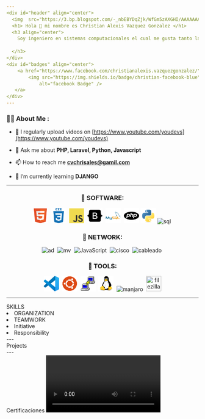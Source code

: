 ```yaml
---
<div id="header" align="center">
  <img  src="https://3.bp.blogspot.com/-_nbEBYDqZjk/WfGm5zAXGHI/AAAAAAAAGn8/ChkMPfvSvXATARCTGnPljq9e33p4yLkNACLcBGAs/s640/GIF2_1200x675_v2.0.gif"  width="600"/>
  <h1> Hola 👋 mi nombre es Christian Alexis Vazquez Gonzalez </h1>
  <h3 align="center">
    Soy ingeniero en sistemas computacionales el cual me gusta tanto la programación como el ares de redes de computadoras.
    
  </h3>
</div>
<div id="badges" align="center">
    <a href="https://www.facebook.com/christianalexis.vazquezgonzalez/" target="_blank">
        <img src="https://img.shields.io/badge/christian-facebook-blue"
            alt="facebook Badge" />
   </a>
</div>
---
```

### 👨‍💻 About Me :

- 📝 I regularly upload videos on [https://www.youtube.com/youdevs](https://www.youtube.com/youdevs)

- 💬 Ask me about **PHP, Laravel, Python, Javascript**

- 📫 How to reach me **cvchrisales@gamil.com**

- 🌱 I’m currently learning **DJANGO**
---

<div id="lenguajes">
  <div align="center">
    <h3>🔨 SOFTWARE:</h3>
</div>
<div align="center">
          <img src="https://github.com/devicons/devicon/blob/master/icons/html5/html5-original.svg" title="HTML5" alt="HTML" width="40" height="40"/>&nbsp;
          <img src="https://github.com/devicons/devicon/blob/master/icons/css3/css3-plain-wordmark.svg"  title="CSS3" alt="CSS" width="40" height="40"/>&nbsp;
          <img src="https://github.com/devicons/devicon/blob/master/icons/javascript/javascript-original.svg" title="JavaScript" alt="JavaScript" width="40"                      height="40"/>&nbsp;
          <img src="https://github.com/devicons/devicon/blob/master/icons/bootstrap/bootstrap-plain.svg" title="Bootstrap" alt="Bootstrap" width="40"                             height="40"/>&nbsp;
          <img src="https://github.com/devicons/devicon/blob/master/icons/mysql/mysql-original-wordmark.svg" title="MySQL"  alt="MySQL" width="40" height="40"/>&nbsp;
          <img src="https://github.com/devicons/devicon/blob/master/icons/php/php-plain.svg" title="Git" **alt="Git" width="40" height="40"/>
          <img src="https://github.com/devicons/devicon/blob/master/icons/python/python-original.svg" title="Git" **alt="Git" width="40" height="40"/>  
          <img src="https://ehnkw9yknjp.exactdn.com/app/themes/coginiti-sage/resources/svg/Logo=MSSQLServer,%20Color=Yes.svg" title="sql"  alt="sql" width="40" height="40"/>&nbsp;
  
          
   </div>
</div>

<div align="center">
    <h3>🔨 NETWORK:</h3>
</div>
<div align="center">
          <img src="https://www.secsign.com/wp-content/uploads/2018/02/active-directory-logo.png" title="ad" alt="ad" width="70" height="70"/>&nbsp;
          <img src="https://www.svgrepo.com/show/448273/azure-vms.svg"  title="mv" alt="mv" width="70" height="70"/>&nbsp;
          <img src="https://cdn-icons-png.flaticon.com/512/1055/1055683.png" title="mantenimiento" alt="JavaScript" width="70" height="70"/>&nbsp;
          <img src="https://www.svgrepo.com/show/331335/cisco.svg" title="cisco" alt="cisco" width="70" height="70"/>&nbsp;
          <img src="https://cdn0.iconfinder.com/data/icons/data-network/64/Ethernet-network-plug-port-cable-rj45-utp-512.svg" title="cableado"  alt="cableado" width="70" height="70"/>&nbsp;
         
    
          
   </div>
</div>

<div align="center">
    <h3>🔨 TOOLS:</h3>
</div>
<div align="center">
          <img src="https://github.com/devicons/devicon/blob/master/icons/vscode/vscode-original.svg" title="visualcode" alt="HTML" width="40" height="40"/>&nbsp;
          <img src="https://github.com/devicons/devicon/blob/master/icons/ubuntu/ubuntu-plain.svg"  title="ubuntu" alt="ubuntu" width="40" height="40"/>&nbsp;
          <img src="https://github.com/devicons/devicon/blob/master/icons/putty/putty-original.svg" title="putty" alt="putty" width="40"                      height="40"/>&nbsp;
          <img src="https://github.com/devicons/devicon/blob/master/icons/linux/linux-original.svg" title="linux" alt="linux" width="40"                             height="40"/>&nbsp;
          <img src="https://freesvg.org/img/1634207749manjaro.png" title="manjaro"  alt="manjaro" width="40" height="40"/>&nbsp;
          <img src="https://filezillapro.com/wp-content/uploads/2023/03/FileZilla_logo_white.svg" title="filezilla" **alt="filezilla" width="40" height="40"/>
                   
  
          
   </div>
</div>
</div>

---
<div id="projects"
<h3>SKILLS</h3>
<div> 
  <li>ORGANIZATION</li>   
  <li>TEAMWORK</li>  
  <li>Initiative</li>
  <li>Responsibility</li>
</div>
---
<div id="projects"
<h3>Projects</h3>
     
</div>
---
<div id="certificaciones"
<h3>Certificaciones</h3>
<video>
<iframe width="640" height="360" frameborder="0" src="https://mega.nz/embed/tpQAWDIZ#log0YPToGcrEaiUcglIVqn8pIKOF0N4MTLan62tb8K4" allowfullscreen ></iframe>
</video>
     
</div>
